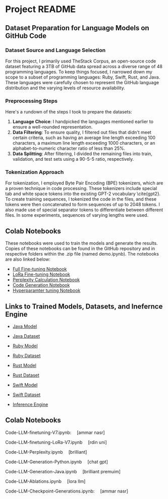 # **Project README**

## **Dataset Preparation for Language Models on GitHub Code**


### **Dataset Source and Language Selection**

For this project, I primarily used TheStack Corpus, an open-source code dataset featuring a  3TB of GitHub data spread across a diverse range of 48 programming languages. To keep things focused, I narrowed down my scope to a subset of programming languages: Ruby, Swift, Rust, and Java. These languages were carefully chosen to represent the GitHub language distribution and the varying levels of resource availability.

### **Preprocessing Steps**

Here's a rundown of the steps I took to prepare the datasets:

1. **Language Choice**: I handpicked the languages mentioned earlier to ensure a well-rounded representation.
2. **Data Filtering**: To ensure quality, I filtered out files that didn't meet certain criteria, such as having an average line length exceeding 100 characters, a maximum line length exceeding 1000 characters, or an alphabet-to-numeric character ratio of less than 25%.
3. **Data Splitting**: After filtering, I divided the remaining files into train, validation, and test sets using a 90-5-5 ratio, respectively.

### **Tokenization Approach**

For tokenization, I employed Byte Pair Encoding (BPE) tokenizers, which are a proven technique in code processing. These tokenizers include special tab and white space tokens into the existing GPT-2 vocabulary \cite{gpt2}. To create training sequences, I tokenized the code in the files, and these tokens were then concatenated to form sequences of up to 2048 tokens. I also made use of special separator tokens to differentiate between different files. In some experiments, sequences of varying lengths were used.

## **Colab Notebooks**

These notebooks were used to train the models and generate the results. Copies of these notebooks can be found in the GitHub repository and in respective folders within the .zip file (named demo.ipynb). The notebooks are also linked below:

- [Full Fine-tuning Notebook](https://colab.research.google.com/drive/1BuRz-HBFCjxpmJfMg7QedbfNDXPl7Kap?usp=sharing)
- [LoRa Fine-tuning Notebook](https://colab.research.google.com/drive/1iWzsUeih_ObBJwmOkuD5D9Wm72eiRbQV?usp=sharing)
- [Perplexity Calculation Notebook](https://colab.research.google.com/drive/105aYjjovxfWKRifK5uzDfoQ2ZrTykoa4?usp=sharing)
- [Code Generation  Notebook](https://colab.research.google.com/drive/1gQ2GOwz40tNqF8UDakGsiZngJVt21DHI?usp=sharing)
- [Hyperparamter tuning Notebook](https://colab.research.google.com/drive/10ZIvvJml4cDMPVBPH_4QlLrU091XdGDA?usp=sharing)

## **Links to Trained Models, Datasets, and Inefernce Engine**

- [Java Model](https://huggingface.co/ammarnasr/codegen-350M-mono-java)
- [Java Dataset](https://huggingface.co/datasets/ammarnasr/the-stack-java-clean)

- [Ruby Model](https://huggingface.co/ammarnasr/codegen-350M-mono-ruby)
- [Ruby Dataset](https://huggingface.co/datasets/ammarnasr/the-stack-ruby-clean)

- [Rust Model](https://huggingface.co/ammarnasr/codegen-350M-mono-rust)
- [Rust Dataset](https://huggingface.co/datasets/ammarnasr/the-stack-rust-clean)

- [Swift Model](https://huggingface.co/ammarnasr/codegen-350M-mono-swift)
- [Swift Dataset](https://huggingface.co/datasets/ammarnasr/the-stack-swift-clean)

- [Inference Engine](https://huggingface.co/spaces/ammarnasr/Code-Generation-with-Language-Specific-LoRa-Models)












## Colab Notebooks
Code-LLM-finetuning-V7.ipynb: <a href="https://colab.research.google.com/drive/1BuRz-HBFCjxpmJfMg7QedbfNDXPl7Kap?usp=sharing"><img src="https://colab.research.google.com/assets/colab-badge.svg" height=10></a>  [ammar nasr]

Code-LLM-finetuning-LoRa-V7.ipynb <a href="https://colab.research.google.com/drive/1iWzsUeih_ObBJwmOkuD5D9Wm72eiRbQV?usp=sharing"><img src="https://colab.research.google.com/assets/colab-badge.svg" height=10></a>  [rdin uni]


Code-LLM-Perplexity.ipynb <a href="https://colab.research.google.com/drive/105aYjjovxfWKRifK5uzDfoQ2ZrTykoa4?usp=sharing"><img src="https://colab.research.google.com/assets/colab-badge.svg" height=10></a>  [brilliant]


Code-LLM-Generation-Python.ipynb <a href="https://colab.research.google.com/drive/1gQ2GOwz40tNqF8UDakGsiZngJVt21DHI?usp=sharing"><img src="https://colab.research.google.com/assets/colab-badge.svg" height=10></a>  [chat gpt]


Code-LLM-Generation-Java.ipynb <a href="https://colab.research.google.com/drive/13ocCjQwO0-hwkEt1xWNzRVFkfzMBn459?usp=sharing"><img src="https://colab.research.google.com/assets/colab-badge.svg" height=10></a>  [brilliant premuim]

Code-LLM-Ablations.ipynb <a href="https://colab.research.google.com/drive/10ZIvvJml4cDMPVBPH_4QlLrU091XdGDA?usp=sharing"><img src="https://colab.research.google.com/assets/colab-badge.svg" height=10></a>  [lora llm]


Code-LLM-Checkpoint-Generations.ipynb: <a href="https://colab.research.google.com/drive/10J_6AVmGv5GKX1vJ-A-4SfKFpRr8Q3HZ?usp=sharing"><img src="https://colab.research.google.com/assets/colab-badge.svg" height=10></a>  [ammar nasr]





